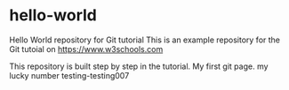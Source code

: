 # hello-world
Hello World repository for Git tutorial
This is an example repository for the Git tutoial on https://www.w3schools.com

This repository is built step by step in the tutorial.
My first git page.
my lucky number
testing-testing007